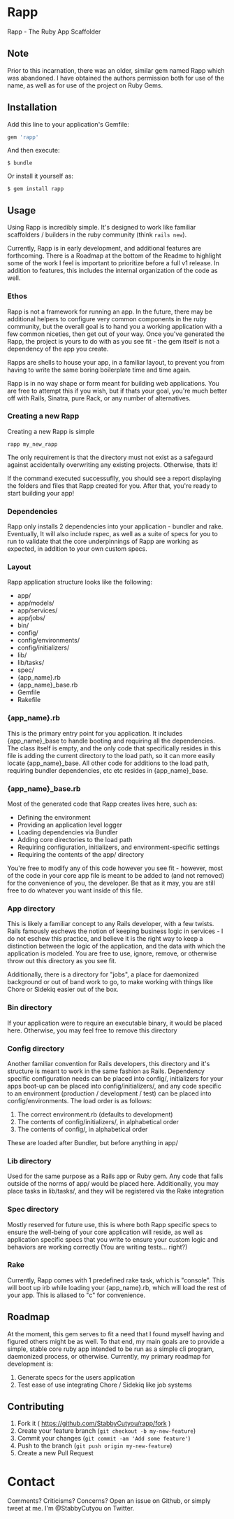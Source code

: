 # Rapp

Rapp - The Ruby App Scaffolder

## Note

Prior to this incarnation, there was an older, similar gem named Rapp which was abandoned. I have obtained the authors permission both for use of the name, as well as for use of the project on Ruby Gems.

## Installation

Add this line to your application's Gemfile:

```ruby
gem 'rapp'
```

And then execute:

    $ bundle

Or install it yourself as:

    $ gem install rapp

## Usage

Using Rapp is incredibly simple. It's designed to work like familiar scaffolders / builders in the ruby community (think `rails new`).

Currently, Rapp is in early development, and additional features are forthcoming. There is a Roadmap at the bottom of the Readme to highlight some of the work I feel is important to prioritize before a full v1 release. In addition to features, this includes the internal organization of the code as well.

### Ethos

Rapp is not a framework for running an app. In the future, there may be additional helpers to configure very common components in the ruby community, but the overall goal is to hand you a working application with a few common niceties, then get out of your way. Once you've generated the Rapp, the project is yours to do with as you see fit - the gem itself is not a dependency of the app you create.

Rapps are shells to house your app, in a familiar layout, to prevent you from having to write the same boring boilerplate time and time again.

Rapp is in no way shape or form meant for building web applications. You are free to attempt this if you wish, but if thats your goal, you're much better off with Rails, Sinatra, pure Rack, or any number of alternatives.

### Creating a new Rapp

Creating a new Rapp is simple

```shell
rapp my_new_rapp
```

The only requirement is that the directory must not exist as a safegaurd against accidentally overwriting any existing projects. Otherwise, thats it!

If the command executed successuflly, you should see a report displaying the folders and files that Rapp created for you. After that, you're ready to start building your app!

### Dependencies

Rapp only installs 2 dependencies into your application - bundler and rake. Eventually, It will also include rspec, as well as a suite of specs for you to run to validate that the core underpinnings of Rapp are working as expected, in addition to your own custom specs.

### Layout

Rapp application structure looks like the following:

* app/
* app/models/
* app/services/
* app/jobs/
* bin/
* config/
* config/environments/
* config/initializers/
* lib/
* lib/tasks/
* spec/
* {app_name}.rb
* {app_name}_base.rb
* Gemfile
* Rakefile

### {app_name}.rb

This is the primary entry point for you application. It includes {app_name}_base to handle booting and requiring all the dependencies. The class itself is empty, and the only code that specifically resides in this file is adding the current directory to the load path, so it can more easily locate {app_name}_base. All other code for additions to the load path, requiring bundler dependencies, etc etc resides in {app_name}_base.

### {app_name}_base.rb

Most of the generated code that Rapp creates lives here, such as:

* Defining the environment
* Providing an application level logger
* Loading dependencies via Bundler
* Adding core directories to the load path
* Requiring configuration, initializers, and environment-specific settings
* Requiring the contents of the app/ directory

You're free to modify any of this code however you see fit - however, most of the code in your core app file is meant to be added to (and not removed) for the convenience of you, the developer. Be that as it may, you are still free to do whatever you want inside of this file.

### App directory

This is likely a familiar concept to any Rails developer, with a few twists. Rails famously eschews the notion of keeping business logic in services - I do not eschew this practice, and believe it is the right way to keep a distinction between the logic of the application, and the data with which the application is modeled. You are free to use, ignore, remove, or otherwise throw out this directory as you see fit.

Additionally, there is a directory for "jobs", a place for daemonized background or out of band work to go, to make working with things like Chore or Sidekiq easier out of the box.

### Bin directory

If your application were to require an executable binary, it would be placed here. Otherwise, you may feel free to remove this directory

### Config directory

Another familiar convention for Rails developers, this directory and it's structure is meant to work in the same fashion as Rails. Dependency specific configuration needs can be placed into config/, initializers for your apps boot-up can be placed into config/initializers/, and any code specific to an environment (production / development / test) can be placed into config/environments. The load order is as follows:

1. The correct environment.rb (defaults to development)
2. The contents of config/initializers/, in alphabetical order
3. The contents of config/, in alphabetical order

These are loaded after Bundler, but before anything in app/

### Lib directory

Used for the same purpose as a Rails app or Ruby gem. Any code that falls outside of the norms of app/ would be placed here. Additionally, you may place tasks in lib/tasks/, and they will be registered via the Rake integration

### Spec directory

Mostly reserved for future use, this is where both Rapp specific specs to ensure the well-being of your core application will reside, as well as application specific specs that you write to ensure your custom logic and behaviors are working correctly (You are writing tests... right?)

### Rake

Currently, Rapp comes with 1 predefined rake task, which is "console". This will boot up irb while loading your {app_name}.rb, which will load the rest of your app. This is aliased to "c" for convenience.

## Roadmap

At the moment, this gem serves to fit a need that I found myself having and figured others might be as well. To that end, my main goals are to provide a simple, stable core ruby app intended to be run as a simple cli program, daemonized process, or otherwise. Currently, my primary roadmap for development is:

1. Generate specs for the users application
2. Test ease of use integrating Chore / Sidekiq like job systems

## Contributing

1. Fork it ( https://github.com/StabbyCutyou/rapp/fork )
2. Create your feature branch (`git checkout -b my-new-feature`)
3. Commit your changes (`git commit -am 'Add some feature'`)
4. Push to the branch (`git push origin my-new-feature`)
5. Create a new Pull Request

# Contact

Comments? Criticisms? Concerns? Open an issue on Github, or simply tweet at me. I'm @StabbyCutyou on Twitter.
